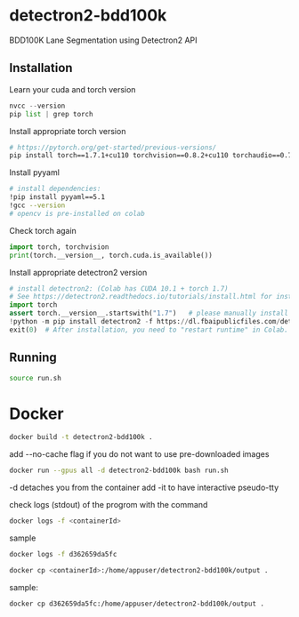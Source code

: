 # detectron2-bdd100k
BDD100K Lane Segmentation using Detectron2 API


## Installation

Learn your cuda and torch version

```python
nvcc --version
pip list | grep torch
```

Install appropriate torch version
```bash
# https://pytorch.org/get-started/previous-versions/
pip install torch==1.7.1+cu110 torchvision==0.8.2+cu110 torchaudio==0.7.2 -f https://download.pytorch.org/whl/torch_stable.html
```

Install pyyaml

```bash
# install dependencies: 
!pip install pyyaml==5.1
!gcc --version
# opencv is pre-installed on colab
```

Check torch again
```python
import torch, torchvision
print(torch.__version__, torch.cuda.is_available())
```
Install appropriate detectron2 version
```python
# install detectron2: (Colab has CUDA 10.1 + torch 1.7)
# See https://detectron2.readthedocs.io/tutorials/install.html for instructions
import torch
assert torch.__version__.startswith("1.7")   # please manually install torch 1.7 if Colab changes its default version
!python -m pip install detectron2 -f https://dl.fbaipublicfiles.com/detectron2/wheels/cu110/torch1.7/index.html
exit(0)  # After installation, you need to "restart runtime" in Colab. This line can also restart runtime
```

## Running


```bash
source run.sh
```
# Docker

```bash
docker build -t detectron2-bdd100k .
```
add --no-cache flag if you do not want to use pre-downloaded images 


```bash
docker run --gpus all -d detectron2-bdd100k bash run.sh
```
-d detaches you from the container
add -it to have interactive pseudo-tty

check logs (stdout) of the progrom with the command
```bash
docker logs -f <containerId>
```
sample
```bash
docker logs -f d362659da5fc
```

```bash
docker cp <containerId>:/home/appuser/detectron2-bdd100k/output .
```
sample: 
``` bash
docker cp d362659da5fc:/home/appuser/detectron2-bdd100k/output .
```


